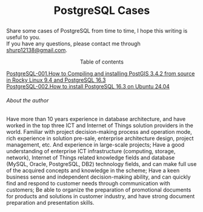 # <p align="center">PostgreSQL Cases</p>
Share some cases of PostgreSQL from time to time, I hope this writing is useful to you.<br>
If you have any questions, please contact me through shurp12138@gmail.com.

<p align="center">Table of contents</p>

[PostgreSQL-001.How to Compiling and installing PostGIS 3.4.2 from source in Rocky Linux 9.4 and PostgreSQL 16.3](https://github.com/Jerry-Freelancer/PostgreSQL_cases/blob/main/001.How%20to%20Compiling%20and%20installing%20postgis%203.4.2%20from%20source%20in%20Rocky%20Linux%209.4%20and%20PostgreSQL%2016.3.md)<br>
[PostgreSQL-002.How to install PostgreSQL 16.3 on Ubuntu 24.04](https://github.com/Jerry-Freelancer/PostgreSQL_Cases/blob/main/002.How%20to%20install%20PostgreSQL%2016.3%20%20on%20Ubuntu%2024.04.md)<br>




###### About the author
Have more than 10 years experience in database architecture, and have worked in the top three ICT and Internet of Things solution providers in the world. Familiar with project decision-making process and operation mode, rich experience in solution pre-sale, enterprise architecture design, project management, etc. And experience in large-scale projects; Have a good understanding of enterprise ICT infrastructure (computing, storage, network), Internet of Things related knowledge fields and database (MySQL, Oracle, PostgreSQL, DB2) technology fields, and can make full use of the acquired concepts and knowledge in the scheme; Have a keen business sense and independent decision-making ability, and can quickly find and respond to customer needs through communication with customers; Be able to organize the preparation of promotional documents for products and solutions in customer industry, and have strong document preparation and presentation skills.
